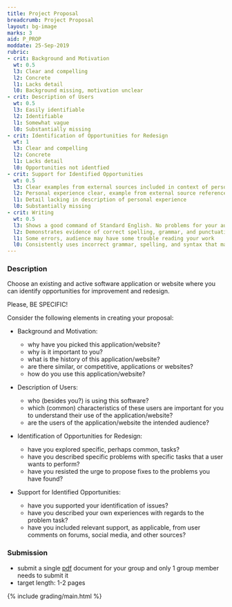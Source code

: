 ```yaml
---
title: Project Proposal
breadcrumb: Project Proposal
layout: bg-image
marks: 3
aid: P_PROP
moddate: 25-Sep-2019
rubric:
- crit: Background and Motivation
  wt: 0.5
  l3: Clear and compelling
  l2: Concrete
  l1: Lacks detail
  l0: Background missing, motivation unclear
- crit: Description of Users
  wt: 0.5
  l3: Easily identifiable
  l2: Identifiable
  l1: Somewhat vague
  l0: Substantially missing
- crit: Identification of Opportunities for Redesign
  wt: 1
  l3: Clear and compelling
  l2: Concrete
  l1: Lacks detail
  l0: Opportunities not identfied
- crit: Support for Identified Opportunities
  wt: 0.5
  l3: Clear examples from external sources included in context of personal experience
  l2: Personal experience clear, example from external source referenced
  l1: Detail lacking in description of personal experience
  l0: Substantially missing
- crit: Writing
  wt: 0.5
  l3: Shows a good command of Standard English. No problems for your audience
  l2: Demonstrates evidence of correct spelling, grammar, and punctuation. Audience will have little trouble reading your work
  l1: Some errors, audience may have some trouble reading your work
  l0: Consistently uses incorrect grammar, spelling, and syntax that makes it difficult for others to follow
---
```


### Description

Choose an existing and active software application or website where
you can identify opportunities for improvement and redesign.

Please, BE SPECIFIC!

Consider the following elements in creating your proposal:

* Background and Motivation:
  - why have you picked this application/website?
  - why is it important to you?
  - what is the history of this application/website?
  - are there similar, or competitive, applications or websites?
  - how do you use this application/website?

* Description of Users:
  - who (besides you?) is using this software?
  - which (common) characteristics of these users are important for you to understand their use of the application/website?
  - are the users of the application/website the intended audience?

* Identification of Opportunities for Redesign:
  - have you explored specific, perhaps common, tasks?
  - have you described specific problems with specific tasks that a user wants to perform?
  - have you resisted the urge to propose fixes to the problems you have found?

* Support for Identified Opportunities:
  - have you supported your identification of issues?
  - have you described your own experiences with regards to the problem task?
  - have you included relevant support, as applicable, from user comments on forums, social media, and other sources?

### Submission

* submit a single [pdf](https://en.wikipedia.org/wiki/PDF) document for your group and only 1 group member needs to submit it
* target length: 1-2 pages

{% include grading/main.html %}
